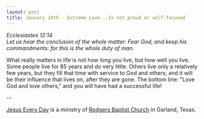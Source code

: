 ```yaml
---
layout: post
title: January 24th - Extreme Love...Is not proud or self-focused
---
```


_Ecclesiastes 12:14  
Let us hear the conclusion of the whole matter: Fear God, and keep
his commandments: for this is the whole duty of man._

What really matters in life is not how long you live, but how well
you live. Some people live for 85 years and do very little. Others
live only a relatively few years, but they fill that time with
service to God and others, and it will be their influence that lives
on, after they are gone. The bottom line: "Love God and love others,"
and you will have had a successful life!

 --

<a href=http://jesuseveryday.net>Jesus Every Day</a> is a ministry of <a href=http://rodgersbaptist.net>Rodgers Baptist Church</a> in Garland, Texas.
